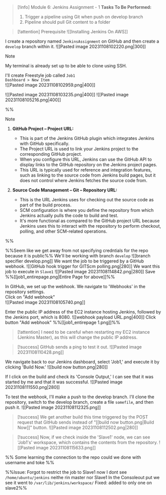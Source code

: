 
> [!info] Module 6: Jenkins Assignment - 1
> **Tasks To Be Performed:** 
> 1. Trigger a pipeline using Git when push on develop branch 
> 2. Pipeline should pull Git content to a folder


> [!attention] Prerequisite
> ![[Installing Jenkins On AWS]] 

I create a repository named `JenkinsAssignment` on GitHub and then create a `develop` branch within it.
![[Pasted image 20231108102220.png|300]]

> [!NOTE]
> My terminal is already set up to be able to clone using SSH.

I'll create Freestyle job called `Job1`  
`Dashboard > New Item`  
![[Pasted image 20231108102959.png|400]]

![[Pasted image 20231108103235.png|400]]
![[Pasted image 20231108105216.png|400]]

%%
> [!NOTE]
> 1. **GitHub Project – Project URL:**
>     
>     - This is part of the Jenkins GitHub plugin which integrates Jenkins with GitHub specifically.
>     - The Project URL is used to link your Jenkins project to the corresponding GitHub project.
>     - When you configure this URL, Jenkins can use the GitHub API to display links to the GitHub repository on the Jenkins project pages.
>     - This URL is typically used for reference and integration features, such as linking to the source code from Jenkins build pages, but it does not control where Jenkins fetches the source code from.
> 2. **Source Code Management – Git – Repository URL:**
>     
>     - This is the URL Jenkins uses for checking out the source code as part of the build process.
>     - SCM configuration is where you define the repository from which Jenkins actually pulls the code to build and test.
>     - It's more functional as compared to the GitHub project URL because Jenkins uses this to interact with the repository to perform checkout, polling, and other SCM-related operations.

%%

%%Seem like we get away from not specifying credntials for the repo because it is public%%
We'll be working with branch `develop`
![[branch specifier develop.png]]
We want the job to be triggered by a GitHub webhook. 
![[GitHub hook trigger for GITScm polling.png|280]]
We want this job to execute in `Slave1`
![[Pasted image 20231108114842.png|280]]
Save
%%[[job1_entirepage.png|Entire Page for above]]%%

In GitHub, we set up the webhook. We navigate to 'Webhooks' in the repository settings.  
Click on "Add webhook"  
![[Pasted image 20231108105740.png]]

Enter the public IP address of the EC2 instance hosting Jenkins, followed by the Jenkins port, which is 8080.
![[webhook payload URL.png|400]]
Click button "Add webhook"
%%[[job1_entirepage 1.png]]%%

> [!attention]
> I need to be careful when restarting my EC2 instance (Jenkins Master), as this will change the public IP address.

> [!success]
> GitHub sends a ping to test it out.
> ![[Pasted image 20231108110428.png]]

We navigate back to our Jenkins dashboard, select 'Job1,' and execute it by clicking 'Build Now.'
![[build now button.png|280]]

If I click on the build and check its 'Console Output,' I can see that it was started by me and that it was successful.
![[Pasted image 20231108111550.png|280]]

To test the webhook, I'll make a push to the develop branch. I'll clone the repository, switch to the develop branch, create a file `somefile`, and then push it.
![[Pasted image 20231108112325.png]]

> [!success]
> We get another build this time triggered by the POST request that GitHub sends instead of "[[build now button.png|Build Now]]" button.
> ![[Pasted image 20231108112502.png|280]]

> [!success]
> Now, if we check inside the 'Slave1' node, we can see 'Job1's' workspace, which contains the contents from the repository.
> ![[Pasted image 20231108115633.png]]



%%
Some learning the connection to the repo could we done with username and toke
%%

%%Issue:
Forgot to restrict the job to Slave1 now I dont see `/home/ubuntu/jenkins` neithe rin master nor Slave1
In the Consoleout put we see it went to `/var/lib/jenkins/workspace/`
Fixed: added to only one on slave2%%
